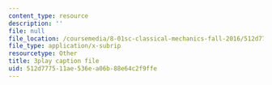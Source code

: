 ```yaml
---
content_type: resource
description: ''
file: null
file_location: /coursemedia/8-01sc-classical-mechanics-fall-2016/512d777511ae536ea06b88e64c2f9ffe_xxGA-7soXiw.vtt
file_type: application/x-subrip
resourcetype: Other
title: 3play caption file
uid: 512d7775-11ae-536e-a06b-88e64c2f9ffe
---
```

